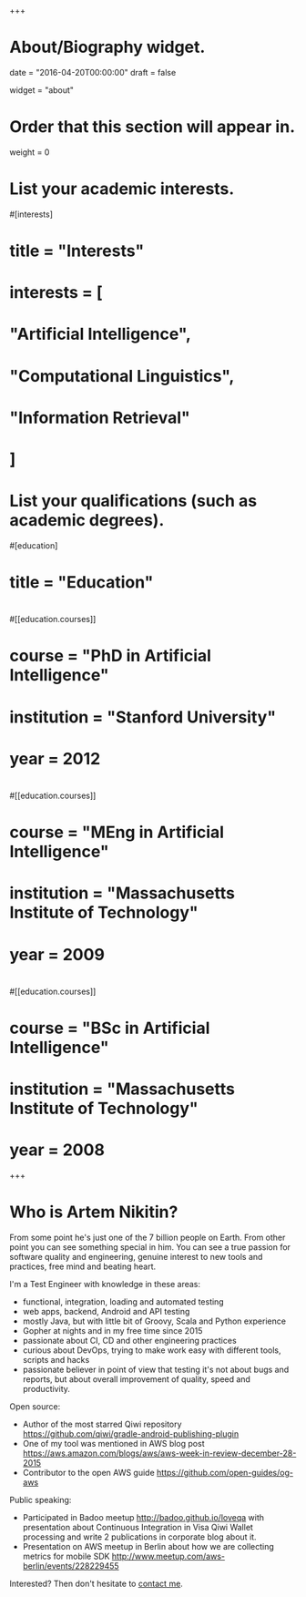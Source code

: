 +++
# About/Biography widget.

date = "2016-04-20T00:00:00"
draft = false

widget = "about"

# Order that this section will appear in.
weight = 0

# List your academic interests.
#[interests]
#  title = "Interests"
#  interests = [
#    "Artificial Intelligence",
#    "Computational Linguistics",
#    "Information Retrieval"
#  ]

# List your qualifications (such as academic degrees).
#[education]
#  title = "Education"
#
#[[education.courses]]
#  course = "PhD in Artificial Intelligence"
#  institution = "Stanford University"
#  year = 2012
#
#[[education.courses]]
#  course = "MEng in Artificial Intelligence"
#  institution = "Massachusetts Institute of Technology"
#  year = 2009
#
#[[education.courses]]
#  course = "BSc in Artificial Intelligence"
#  institution = "Massachusetts Institute of Technology"
#  year = 2008
 
+++

# Who is Artem Nikitin?    

From some point he's just one of the 7 billion people on Earth.  From other point you can see something special in him. You can see a true passion for software quality and engineering, genuine interest to new tools and practices, free mind and beating heart.    

I'm a Test Engineer with knowledge in these areas:    
- functional, integration, loading and automated testing      
- web apps, backend, Android and API testing     
- mostly Java, but with little bit of Groovy, Scala and Python experience     
- Gopher at nights and in my free time since 2015        
- passionate about CI, CD and other engineering practices      
- curious about DevOps, trying to make work easy with different tools, scripts and hacks     
- passionate believer in point of view that testing it's not about bugs and reports, but about overall improvement of quality, speed and productivity.     

Open source:    
- Author of the most starred Qiwi repository https://github.com/qiwi/gradle-android-publishing-plugin     
- One of my tool was mentioned in AWS blog post https://aws.amazon.com/blogs/aws/aws-week-in-review-december-28-2015  
- Contributor to the open AWS guide https://github.com/open-guides/og-aws         

Public speaking:     
- Participated in Badoo meetup http://badoo.github.io/loveqa with presentation about Continuous Integration in Visa Qiwi Wallet processing and write 2 publications in corporate blog about it.     
- Presentation on AWS meetup in Berlin about how we are collecting metrics for mobile SDK http://www.meetup.com/aws-berlin/events/228229455    

Interested? Then don't hesitate to [contact me](#contact).